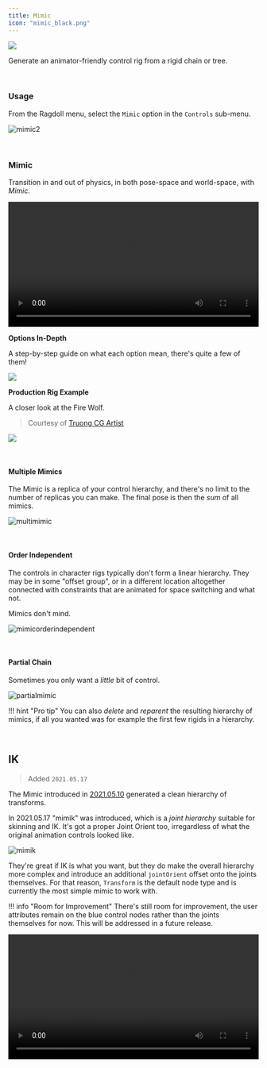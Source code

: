 ```yaml
---
title: Mimic
icon: "mimic_black.png"
---
```


<div class="hero-container">
    <img class="hero-image" src=/car14.png>
</div>

Generate an animator-friendly control rig from a rigid chain or tree.

<br>

### Usage

From the Ragdoll menu, select the `Mimic` option in the `Controls` sub-menu.

![mimic2](https://user-images.githubusercontent.com/2152766/127834132-5184b423-d930-48b7-8843-c83e6f2c2b49.gif)

<br>

### Mimic

Transition in and out of physics, in both pose-space and world-space, with *Mimic*.

<video autoplay="autoplay" loop="loop" width="100%">
    <source src="https://user-images.githubusercontent.com/2152766/117479426-3bc9dd00-af58-11eb-9b5b-d6315240c7b2.mp4" type="video/mp4">
</video>

**Options In-Depth**

A step-by-step guide on what each option mean, there's quite a few of them!

<a href="https://youtu.be/EJmWCQ3n5e4" target="_blank"><img class="boxshadow" style="max-width: 450px;" src=https://user-images.githubusercontent.com/2152766/117536354-8009bb80-aff2-11eb-9b57-1f3e886bc204.png></a>

**Production Rig Example**

A closer look at the Fire Wolf.

> Courtesy of [Truong CG Artist](https://gumroad.com/truongcgartist?sort=page_layout#krsIT)

<a href="https://youtu.be/LezmVuIEDaw" target="_blank"><img class="boxshadow" style="max-width: 450px;" src=https://user-images.githubusercontent.com/2152766/117538190-f7444d00-affc-11eb-9174-f02324837c2f.png></a>

<br>

#### Multiple Mimics

The Mimic is a replica of your control hierarchy, and there's no limit to the number of replicas you can make. The final pose is then the *sum* of all mimics.

![multimimic](https://user-images.githubusercontent.com/2152766/117537939-d3ccd280-affb-11eb-8a16-0583f3e4e415.gif)

<br>

#### Order Independent

The controls in character rigs typically don't form a linear hierarchy. They may be in some "offset group", or in a different location altogether connected with constraints that are animated for space switching and what not.

Mimics don't mind.

![mimicorderindependent](https://user-images.githubusercontent.com/2152766/117538067-59508280-affc-11eb-8ba4-85149a189ca6.gif)

<br>

#### Partial Chain

Sometimes you only want a *little* bit of control.

![partialmimic](https://user-images.githubusercontent.com/2152766/117538155-c3692780-affc-11eb-956c-7087a5bb441d.gif)

!!! hint "Pro tip"
    You can also *delete* and *reparent* the resulting hierarchy of mimics, if all you wanted was for example the first few rigids in a hierarchy.

<br>

## IK

> Added `2021.05.17`

The Mimic introduced in [2021.05.10](/releases/2021.05.10/#mimic) generated a clean hierarchy of transforms.

In 2021.05.17 "mimik" was introduced, which is a *joint hierarchy* suitable for skinning and IK. It's got a proper Joint Orient too, irregardless of what the original animation controls looked like.

![mimik](https://user-images.githubusercontent.com/2152766/118243758-b0d86d80-b496-11eb-82b0-f04ba458e507.gif)

They're great if IK is what you want, but they do make the overall hierarchy more complex and introduce an additional `jointOrient` offset onto the joints themselves. For that reason, `Transform` is the default node type and is currently the most simple mimic to work with.

!!! info "Room for Improvement"
    There's still room for improvement, the user attributes remain on the blue control nodes rather than the joints themselves for now. This will be addressed in a future release.

<video autoplay="autoplay" loop="loop" width="100%">
   <source src="https://user-images.githubusercontent.com/2152766/118245987-55f44580-b499-11eb-94c6-77c53b973e44.mp4" type="video/mp4">
</video>
